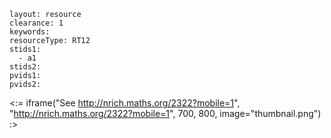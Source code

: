 ````
layout: resource
clearance: 1
keywords:
resourceType: RT12
stids1: 
  - a1
stids2:
pvids1:
pvids2:

````

<:= iframe("See http://nrich.maths.org/2322?mobile=1", "http://nrich.maths.org/2322?mobile=1", 700, 800, image="thumbnail.png") :>

